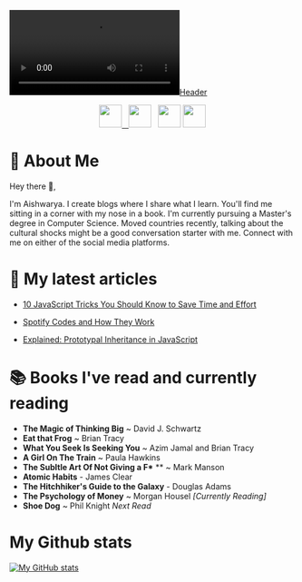 [![Header](https://user-images.githubusercontent.com/40992815/137254358-9b1b53d8-ff7f-4b78-a2d5-c974ca703d63.mp4 "Header")](https://user-images.githubusercontent.com/40992815/137254358-9b1b53d8-ff7f-4b78-a2d5-c974ca703d63.mp4)
<p align='center'>
<a href="https://medium.com/@iiaishwarya"><img height="40" src="https://user-images.githubusercontent.com/40992815/137255022-27c36744-a8b8-412b-ab87-a1ad02ebb014.png")</a>&nbsp;&nbsp;
<a href="https://www.instagram.com/iiaishy"><img height="40" src="https://github.com/WaylonWalker/WaylonWalker/blob/main/icon/instagram.jpg?raw=true"></a>&nbsp;&nbsp;
<a href="https://twitter.com/iiaishwarya"><img height="40" src="https://user-images.githubusercontent.com/40992815/137255326-92cf6688-160b-478c-b859-c5296ae589be.png"></a>
<a href="https://www.linkedin.com/in/aishwaryasharma06/"><img height="40" src="https://github.com/WaylonWalker/WaylonWalker/blob/main/icon/linkedin.png?raw=true"></a>
</p>

  # 👧 About Me
  Hey there 👋,
  
  I'm Aishwarya. I create blogs where I share what I learn. You'll find me sitting in a corner with my nose in a book. I'm currently pursuing a Master's degree in Computer Science. Moved countries recently, talking about the cultural shocks might be a good conversation starter with me. Connect with me on either of the social media platforms.  
  
  # 📰 My latest articles
  
  - <a href="https://javascript.plainenglish.io/10-javascript-tricks-you-should-know-to-save-time-and-effort-813379390881"> 10 JavaScript Tricks You Should Know to Save Time and Effort <a>
  
  - <a href="https://levelup.gitconnected.com/spotify-codes-and-how-they-work-664f4e4b8489">Spotify Codes and How They Work</a>
  - <a href="https://iiaishwarya.medium.com/explained-prototypal-inheritance-in-javascript-9238d51d9230">Explained: Prototypal Inheritance in JavaScript</a>
  
  # 📚 Books I've read and currently reading
  
  - **The Magic of Thinking Big** ~ David J. Schwartz
  - **Eat that Frog** ~ Brian Tracy
  - **What You Seek Is Seeking You** ~ Azim Jamal and Brian Tracy
  - **A Girl On The Train** ~ Paula Hawkins
  - **The Subltle Art Of Not Giving a F\*** ** ~ Mark Manson
  - **Atomic Habits** - James Clear 
  - **The Hitchhiker's Guide to the Galaxy** - Douglas Adams
  - **The Psychology of Money** ~ Morgan Housel *[Currently Reading]*
  - **Shoe Dog** ~ Phil Knight *Next Read*

  # My Github stats
[![My GitHub stats](https://github-readme-stats.vercel.app/api?username=iiaishwarya)](https://github.com/anuraghazra/github-readme-stats)

<!---
sourcerer52/sourcerer52 is a ✨ special ✨ repository because its `README.md` (this file) appears on your GitHub profile.
You can click the Preview link to take a look at your changes.
--->
